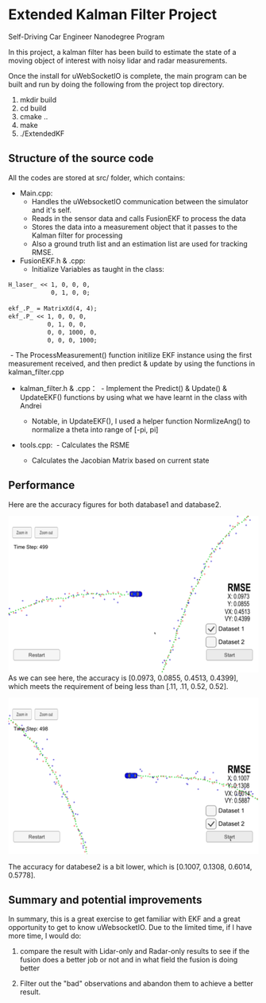# Extended Kalman Filter Project
Self-Driving Car Engineer Nanodegree Program

In this project, a kalman filter has been build to estimate the state of a moving object of interest with noisy lidar and radar measurements. 

Once the install for uWebSocketIO is complete, the main program can be built and run by doing the following from the project top directory.

1. mkdir build
2. cd build
3. cmake ..
4. make
5. ./ExtendedKF

## Structure of the source code

All the codes are stored at src/ folder, which contains:
- Main.cpp: 
  - Handles the uWebsocketIO communication between the simulator and it's self.
  - Reads in the sensor data and calls FusionEKF to process the data
  - Stores the data into a measurement object that it passes to the Kalman filter for processing
  - Also a ground truth list and an estimation list are used for tracking RMSE.
- FusionEKF.h & .cpp:
  - Initialize Variables as taught in the class:
  
```
H_laser_ << 1, 0, 0, 0,
            0, 1, 0, 0;

ekf_.P_ = MatrixXd(4, 4);
ekf_.P_ << 1, 0, 0, 0,
           0, 1, 0, 0,
           0, 0, 1000, 0,
           0, 0, 0, 1000;
```
  
  - The ProcessMeasurement() function initilize EKF instance using the first measurement received, and then predict & update by using the functions in kalman_filter.cpp
  
- kalman_filter.h & .cpp：
  - Implement the Predict() & Update() & UpdateEKF() functions by using what we have learnt in the class with Andrei
  - Notable, in UpdateEKF(), I used a helper function NormlizeAng() to normalize a theta into range of [-pi, pi]

- tools.cpp:
  - Calculates the RSME
  - Calculates the Jacobian Matrix based on current state
  
## Performance

Here are the accuracy figures for both database1 and database2.

![Accuracy for database 1](Accuracy_db1.png)
As we can see here, the accuracy is [0.0973, 0.0855, 0.4513, 0.4399], which meets the requirement of being less than [.11, .11, 0.52, 0.52]. 

![Accuracy for database 2](Accuracy_db2.png)

The accuracy for databese2 is a bit lower, which is [0.1007, 0.1308, 0.6014, 0.5778].

## Summary and potential improvements

In summary, this is a great exercise to get familiar with EKF and a great opportunity to get to know uWebsocketIO.
Due to the limited time, if I have more time, I would do:

1. compare the result with Lidar-only and Radar-only results to see if the fusion does a better job or not and in what field the fusion is doing better

2. Filter out the "bad" observations and abandon them to achieve a better result. 

